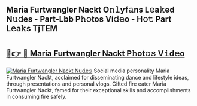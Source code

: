 ## Maria Furtwangler Nackt O𝚗𝚕yf𝚊ns L𝚎a𝚔ed N𝚞𝚍es - Part-Lbb P𝚑𝚘tos Vi𝚍𝚎o - H𝚘𝚝 Part L𝚎a𝚔s TjTEM

# <h2><a href="http://kf9jhv.oniu.top/?m=Maria+Furtwangler+Nackt">🔗👉 🔴 Maria Furtwangler Nackt P𝚑ot𝚘𝚜 V𝚒d𝚎o</a></h2>

[![Maria Furtwangler Nackt Nu𝚍e𝚜](https://i.imgur.com/0qMVB7G.gif)](http://kf9jhv.oniu.top/?m=Maria+Furtwangler+Nackt)
Social media personality Maria Furtwangler Nackt, acclaimed for disseminating dance and lifestyle ideas, through presentations and personal vlogs. Gifted fire eater Maria Furtwangler Nackt, famed for their exceptional skills and accomplishments in consuming fire safely.  

